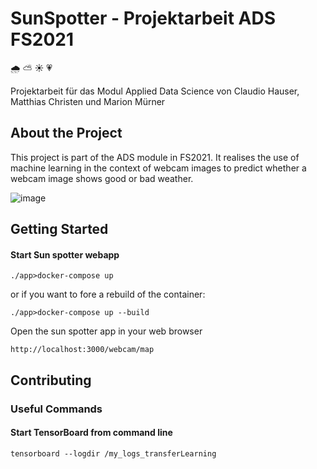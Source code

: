 # SunSpotter - Projektarbeit ADS FS2021 
:cloud_with_rain: :partly_sunny: :sunny: :heartpulse:

Projektarbeit für das Modul Applied Data Science von Claudio Hauser, Matthias Christen und Marion Mürner

## About the Project

This project is part of the ADS module in FS2021. It realises the use of machine learning in the context of webcam images to predict whether a webcam image shows good or bad weather.

![image](https://github.zhaw.ch/storage/user/1550/files/5e9bac80-cdb4-11eb-9ef5-6f8ba93eb040)


## Getting Started

#### Start Sun spotter webapp

```./app>docker-compose up```

or if you want to fore a rebuild of the container:

```./app>docker-compose up --build```

Open the sun spotter app in your web browser

```http://localhost:3000/webcam/map```

## Contributing
### Useful Commands
#### Start TensorBoard from command line

```tensorboard --logdir /my_logs_transferLearning```
